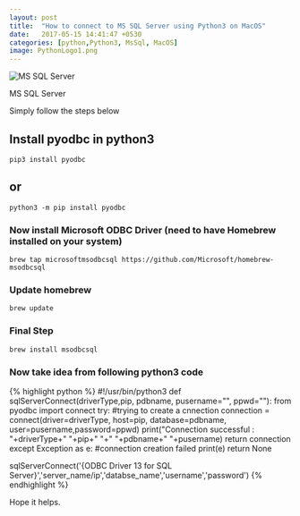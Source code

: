 ```yaml
---
layout: post
title:  "How to connect to MS SQL Server using Python3 on MacOS"
date:   2017-05-15 14:41:47 +0530
categories: [python,Python3, MsSql, MacOS]
image: PythonLogo1.png
---
```

![MS SQL Server](https://4.bp.blogspot.com/-2N5U9axXi1Q/WRmNtf7o2hI/AAAAAAAAEtA/tQkxn-oOJ-gnmNSmjOBWnE56hvYOfKCnwCLcB/s640/mssql.png)

MS SQL Server

Simply follow the steps below
## Install pyodbc in python3
```
pip3 install pyodbc
```
## or
```
python3 -m pip install pyodbc
```
### Now install Microsoft ODBC Driver (need to have Homebrew installed on your system)
```
brew tap microsoftmsodbcsql https://github.com/Microsoft/homebrew-msodbcsql
```
### Update homebrew
```
brew update
```
### Final Step
```
brew install msodbcsql
```
### Now take idea from following python3 code

{% highlight python %}
#!/usr/bin/python3
def sqlServerConnect(driverType,pip, pdbname, pusername="", ppwd=""):
    from pyodbc import connect
    try:
        #trying to create a cnnection
        connection = connect(driver=driverType, host=pip, database=pdbname, user=pusername,password=ppwd)
        print("Connection successful : "+driverType+" "+pip+" "+" "+pdbname+" "+pusername)
        return connection
    except Exception as e:
        #connection creation failed
        print(e)
        return None

sqlServerConnect('{ODBC Driver 13 for SQL Server}','server_name/ip','databse_name','username','password')
{% endhighlight %}

Hope it helps.
